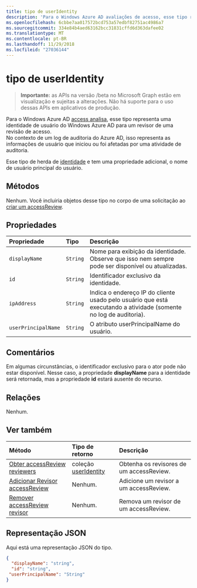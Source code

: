 ```yaml
---
title: tipo de userIdentity
description: 'Para o Windows Azure AD avaliações de acesso, esse tipo representa uma identidade de usuário do Windows Azure AD por um revisor de uma revisão de acesso.  '
ms.openlocfilehash: 6cbbe7aa017572bcd753a57edbf82751ac4986a7
ms.sourcegitcommit: 334e84b4aed63162bcc31831cffd6d363dafee02
ms.translationtype: MT
ms.contentlocale: pt-BR
ms.lasthandoff: 11/29/2018
ms.locfileid: "27036144"
---
```

# <a name="useridentity-type"></a>tipo de userIdentity

> **Importante:** as APIs na versão /beta no Microsoft Graph estão em visualização e sujeitas a alterações. Não há suporte para o uso dessas APIs em aplicativos de produção.

Para o Windows Azure AD [access analisa](accessreviews-root.md), esse tipo representa uma identidade de usuário do Windows Azure AD para um revisor de uma revisão de acesso.  
No contexto de um log de auditoria do Azure AD, isso representa as informações de usuário que iniciou ou foi afetadas por uma atividade de auditoria.

Esse tipo de herda de [identidade](identity.md) e tem uma propriedade adicional, o nome de usuário principal do usuário.

## <a name="methods"></a>Métodos

Nenhum.  Você incluiria objetos desse tipo no corpo de uma solicitação ao [criar um accessReview](../api/accessreview-create.md).

## <a name="properties"></a>Propriedades
| Propriedade     | Tipo   |Descrição|
|:---------------|:--------|:----------|
| `displayName` | `String` | Nome para exibição da identidade. Observe que isso nem sempre pode ser disponível ou atualizadas.    |
| `id`          | `String` | Identificador exclusivo da identidade.  |
| `ipAddress`| `String`| Indica o endereço IP do cliente usado pelo usuário que está executando a atividade (somente no log de auditoria).|
| `userPrincipalName`|`String` | O atributo userPrincipalName do usuário. |

## <a name="remarks"></a>Comentários

Em algumas circunstâncias, o identificador exclusivo para o ator pode não estar disponível. Nesse caso, a propriedade **displayName** para a identidade será retornada, mas a propriedade **id** estará ausente do recurso.

## <a name="relationships"></a>Relações

Nenhum.

## <a name="see-also"></a>Ver também

| Método           | Tipo de retorno    |Descrição|
|:---------------|:--------|:----------|
|[Obter accessReview reviewers](../api/accessreview-listreviewers.md) |       coleção [userIdentity](useridentity.md)| Obtenha os revisores de um accessReview. |
|[Adicionar Revisor accessReview](../api/accessreview-addreviewer.md) |      Nenhum.   |   Adicione um revisor a um accessReview. |
|[Remover accessReview revisor](../api/accessreview-removereviewer.md) | Nenhum.  |   Remova um revisor de um accessReview. |

## <a name="json-representation"></a>Representação JSON

Aqui está uma representação JSON do tipo.

<!-- {
  "blockType": "resource",
  "optionalProperties": [
"displayName", "thumbnails"
  ],
  "@odata.type": "microsoft.graph.userIdentity"
}-->

```json
{
  "displayName": "string",
  "id": "string",
 "userPrincipalName": "String"
}

```

<!-- {
  "type": "#page.annotation",
  "description": "userIdentity type",
  "keywords": "",
  "section": "documentation",
  "tocPath": ""
}-->
